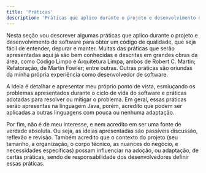 ```yaml
---
title: 'Práticas'
description: 'Práticas que aplico durante o projeto e desenvolvimento de software para obter um código de qualidade, que seja fácil de entender, depurar e manter.'
---
```


Nesta seção vou descrever algumas práticas que aplico durante o projeto e desenvolvimento de software para obter um código de qualidade, que seja fácil de entender, depurar e manter. Muitas das práticas que serão apresentadas aqui já são bem conhecidas e descritas em grandes obras da área, como Código Limpo e Arquitetura Limpa, ambos de Robert C. Martin; Refatoração, de Martin Fowler; entre outras. Outras práticas são oriundas da minha própria experiência como desenvolvedor de software.

A ideia é detalhar e apresentar meu próprio ponto de vista, esmiuçando os problemas apresentados durante o ciclo de vida do software e práticas adotadas para resolver ou mitigar o problema. Em geral, essas práticas serão apresentas na linguagem Java, porém, acredito que podem ser aplicadas a outras linguagens com pouca ou nenhuma adaptação.

Por fim, não é de meu interesse, e nem acredito em ser uma fonte de verdade absoluta. Ou seja, as ideias apresentadas são passíveis discussão, reflexão e revisão. Também acredito que o contexto do projeto (seu tamanho, a organização, o corpo técnico, as nuances do negócio, e necessidades específicas) possam influenciar na adoção, ou adaptação, de certas práticas, sendo de responsabilidade dos desenvolvedores definir essas práticas.
